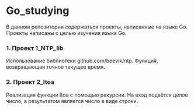# Go_studying

В данном репозитории содержаться проекты, написанные на языке Go. Проекты написаны с целью изучения языка Go. 

### 1. Проект 1_NTP_lib
Использование библиотеки github.com/beevik/ntp. Функция, возвращающая точное текущее время.

### 2. Проект 2_Itoa
Реализация функции Itoa с помощью рекурсии. На вход подаётся целое число, а результатом является число в виде строки. 
